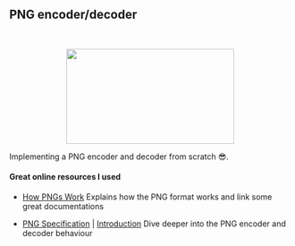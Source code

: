 ## PNG encoder/decoder 
<br>

<!-- ![hey](https://i.giphy.com/Ws6T5PN7wHv3cY8xy8.gif){ .image25percent } -->

<p align="center"> 
<img src = "https://i.giphy.com/lovLgBpqzAHBvG1kI5.gif" width = "300" height = "170" >
</p>



<p> Implementing a PNG encoder and decoder from scratch 😎. </p>

#### Great online resources I used

* [How PNGs Work](https://medium.com/@duhroach/how-png-works-f1174e3cc7b7) 
   Explains how the PNG format works and link some great documentations

* [PNG Specification](https://www.w3.org/TR/png/) | [Introduction](https://www.w3.org/TR/PNG-Introduction.html)
   Dive deeper into the PNG encoder and decoder behaviour





